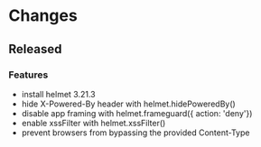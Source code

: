 # Changes

## Released

### Features

- install helmet 3.21.3
- hide X-Powered-By header with helmet.hidePoweredBy()
- disable app framing with helmet.frameguard({ action: 'deny'})
- enable xssFilter with helmet.xssFilter()
- prevent browsers from bypassing the provided Content-Type